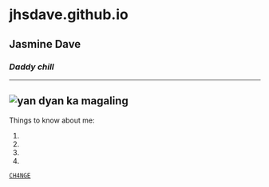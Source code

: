 # jhsdave.github.io
Jasmine Dave 
---
### *Daddy chill*
---
![yan dyan ka magaling](![image](https://user-images.githubusercontent.com/122240967/212052748-eb06603c-53c5-4325-bc19-b56ec1b35c5f.png)
)
---
Things to know about me:

1. 
2. 
3.
4.

[`CH4NGE`](https://www.youtube.com/watch?v=LbO4pg_LHUI&list=RDLbO4pg_LHUI&start_radio=1)









